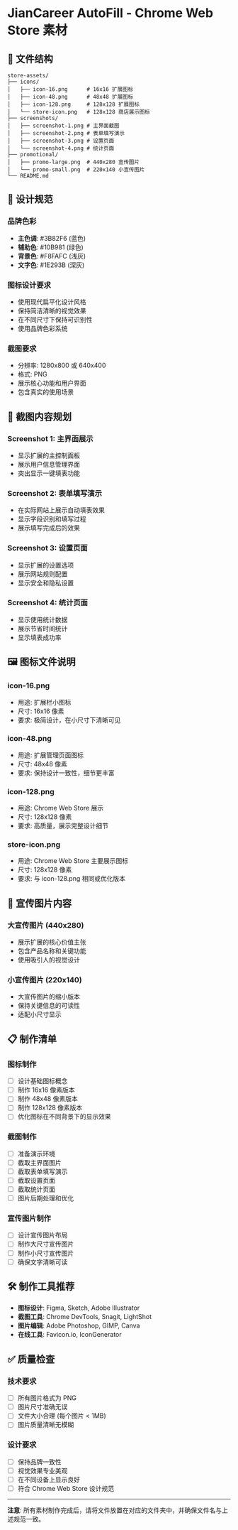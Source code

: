 # JianCareer AutoFill - Chrome Web Store 素材

## 📁 文件结构

```
store-assets/
├── icons/
│   ├── icon-16.png      # 16x16 扩展图标
│   ├── icon-48.png      # 48x48 扩展图标
│   ├── icon-128.png     # 128x128 扩展图标
│   └── store-icon.png   # 128x128 商店展示图标
├── screenshots/
│   ├── screenshot-1.png # 主界面截图
│   ├── screenshot-2.png # 表单填写演示
│   ├── screenshot-3.png # 设置页面
│   └── screenshot-4.png # 统计页面
├── promotional/
│   ├── promo-large.png  # 440x280 宣传图片
│   └── promo-small.png  # 220x140 小宣传图片
└── README.md
```

## 🎨 设计规范

### 品牌色彩
- **主色调**: #3B82F6 (蓝色)
- **辅助色**: #10B981 (绿色)
- **背景色**: #F8FAFC (浅灰)
- **文字色**: #1E293B (深灰)

### 图标设计要求
- 使用现代扁平化设计风格
- 保持简洁清晰的视觉效果
- 在不同尺寸下保持可识别性
- 使用品牌色彩系统

### 截图要求
- 分辨率: 1280x800 或 640x400
- 格式: PNG
- 展示核心功能和用户界面
- 包含真实的使用场景

## 📸 截图内容规划

### Screenshot 1: 主界面展示
- 显示扩展的主控制面板
- 展示用户信息管理界面
- 突出显示一键填表功能

### Screenshot 2: 表单填写演示
- 在实际网站上展示自动填表效果
- 显示字段识别和填写过程
- 展示填写完成后的效果

### Screenshot 3: 设置页面
- 显示扩展的设置选项
- 展示网站规则配置
- 显示安全和隐私设置

### Screenshot 4: 统计页面
- 显示使用统计数据
- 展示节省时间统计
- 显示填表成功率

## 🖼️ 图标文件说明

### icon-16.png
- 用途: 扩展栏小图标
- 尺寸: 16x16 像素
- 要求: 极简设计，在小尺寸下清晰可见

### icon-48.png
- 用途: 扩展管理页面图标
- 尺寸: 48x48 像素
- 要求: 保持设计一致性，细节更丰富

### icon-128.png
- 用途: Chrome Web Store 展示
- 尺寸: 128x128 像素
- 要求: 高质量，展示完整设计细节

### store-icon.png
- 用途: Chrome Web Store 主要展示图标
- 尺寸: 128x128 像素
- 要求: 与 icon-128.png 相同或优化版本

## 🎯 宣传图片内容

### 大宣传图片 (440x280)
- 展示扩展的核心价值主张
- 包含产品名称和关键功能
- 使用吸引人的视觉设计

### 小宣传图片 (220x140)
- 大宣传图片的缩小版本
- 保持关键信息的可读性
- 适配小尺寸显示

## 📋 制作清单

### 图标制作
- [ ] 设计基础图标概念
- [ ] 制作 16x16 像素版本
- [ ] 制作 48x48 像素版本
- [ ] 制作 128x128 像素版本
- [ ] 优化图标在不同背景下的显示效果

### 截图制作
- [ ] 准备演示环境
- [ ] 截取主界面图片
- [ ] 截取表单填写演示
- [ ] 截取设置页面
- [ ] 截取统计页面
- [ ] 图片后期处理和优化

### 宣传图片制作
- [ ] 设计宣传图片布局
- [ ] 制作大尺寸宣传图片
- [ ] 制作小尺寸宣传图片
- [ ] 确保文字清晰可读

## 🛠️ 制作工具推荐

- **图标设计**: Figma, Sketch, Adobe Illustrator
- **截图工具**: Chrome DevTools, Snagit, LightShot
- **图片编辑**: Adobe Photoshop, GIMP, Canva
- **在线工具**: Favicon.io, IconGenerator

## ✅ 质量检查

### 技术要求
- [ ] 所有图片格式为 PNG
- [ ] 图片尺寸准确无误
- [ ] 文件大小合理 (每个图片 < 1MB)
- [ ] 图片质量清晰无模糊

### 设计要求
- [ ] 保持品牌一致性
- [ ] 视觉效果专业美观
- [ ] 在不同设备上显示良好
- [ ] 符合 Chrome Web Store 设计规范

---

**注意**: 所有素材制作完成后，请将文件放置在对应的文件夹中，并确保文件名与上述规范一致。